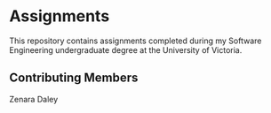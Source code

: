 # Assignments
This repository contains assignments completed during my Software Engineering undergraduate degree at the University of Victoria.

## Contributing Members
Zenara Daley
